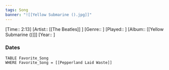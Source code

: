```yaml
---
tags: Song  
banner: "![[Yellow Submarine ().jpg]]"
---
```

[Time:: 2:13]
[Artist:: [[The Beatles]] ]
[Genre:: ]
[Played:: ]
[Album:: [[Yellow Submarine ()]]]
[Year:: ]
### Dates
````dataview
TABLE Favorite_Song
WHERE Favorite_Song = [[Pepperland Laid Waste]]
````